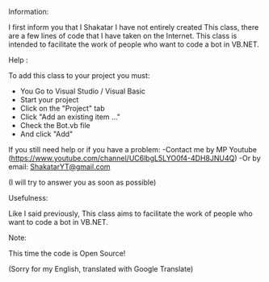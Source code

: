 Information:

I first inform you that I Shakatar I have not entirely created
This class, there are a few lines of code that I have taken on the Internet.
This class is intended to facilitate the work of people who want to code a bot in VB.NET.


Help :

To add this class to your project you must:
- You Go to Visual Studio / Visual Basic
- Start your project
- Click on the "Project" tab
- Click "Add an existing item ..."
- Check the Bot.vb file
- And click "Add"

If you still need help or if you have a problem:
-Contact me by MP Youtube (https://www.youtube.com/channel/UC6lbgL5LYO0f4-4DH8JNU4Q)
-Or by email: ShakatarYT@gmail.com

(I will try to answer you as soon as possible)


Usefulness:

Like I said previously,
This class aims to facilitate the work of people who want to code a bot in VB.NET.


Note:

This time the code is Open Source!

(Sorry for my English, translated with Google Translate)
